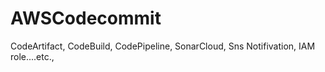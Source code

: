# AWSCodecommit
CodeArtifact, CodeBuild, CodePipeline, SonarCloud, Sns Notifivation, IAM role....etc., 
